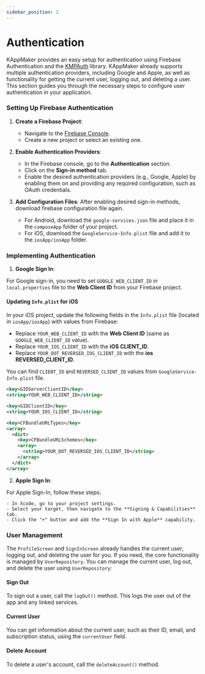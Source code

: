 ```yaml
---
sidebar_position: 2
---
```


# Authentication

KAppMaker provides an easy setup for authentication using Firebase Authentication and the [KMPAuth](https://github.com/mirzemehdi/KMPAuth) library. KAppMaker already supports multiple authentication providers, including Google and Apple, as well as functionality for getting the current user, logging out, and deleting a user. This section guides you through the necessary steps to configure user authentication in your application.


### Setting Up Firebase Authentication

1. **Create a Firebase Project**:
   - Navigate to the [Firebase Console](https://console.firebase.google.com/).
   - Create a new project or select an existing one.

2. **Enable Authentication Providers**:
   - In the Firebase console, go to the **Authentication** section.
   - Click on the **Sign-in method** tab.
   - Enable the desired authentication providers (e.g., Google, Apple) by enabling them on and providing any required configuration, such as OAuth credentials.

3. **Add Configuration Files**:
    After enabling desired sign-in methods, download firebase configuration file again.  
   - For Android, download the `google-services.json` file and place it in the `composeApp` folder of your project.
   - For iOS, download the `GoogleService-Info.plist` file and add it to the `iosApp/iosApp` folder.


### Implementing Authentication

1. **Google Sign In**:

For Google sign-in, you need to set `GOOGLE_WEB_CLIENT_ID` in `local.properties` file to the **Web Client ID** from your Firebase project.

#### Updating `Info.plist` for iOS

In your iOS project, update the following fields in the `Info.plist` file (located in `iosApp/iosApp`) with values from Firebase:

- Replace `YOUR_WEB_CLIENT_ID` with the **Web Client ID** (same as `GOOGLE_WEB_CLIENT_ID` value).
- Replace `YOUR_IOS_CLIENT_ID` with the **iOS CLIENT_ID**.
- Replace `YOUR_DOT_REVERSED_IOS_CLIENT_ID` with the **ios REVERSED_CLIENT_ID**.

You can find `CLIENT_ID` and `REVERSED_CLIENT_ID` values from `GoogleService-Info.plist` file.


```xml
<key>GIDServerClientID</key>
<string>YOUR_WEB_CLIENT_ID</string>

<key>GIDClientID</key>
<string>YOUR_IOS_CLIENT_ID</string>

<key>CFBundleURLTypes</key>
<array>
  <dict>
    <key>CFBundleURLSchemes</key>
    <array>
      <string>YOUR_DOT_REVERSED_IOS_CLIENT_ID</string>
    </array>
  </dict>
</array>
```


2. **Apple Sign In**:  

For Apple Sign-In, follow these steps:

    - In Xcode, go to your project settings.
    - Select your target, then navigate to the **Signing & Capabilities** tab.
    - Click the "+" button and add the **Sign In with Apple** capability.

### User Management

The `ProfileScreen` and `SignInScreen` already handles the current user, logging out, and deleting the user for you. If you need, the core functionality is managed by `UserRepository`. You can manage the current user, log out, and delete the user using `UserRepository`:

#### Sign Out

To sign out a user, call the `logOut()` method. This logs the user out of the app and any linked services.

#### Current User

You can get information about the current user, such as their ID, email, and subscription status, using the `currentUser` field.

#### Delete Account

To delete a user's account, call the `deleteAccount()` method.





